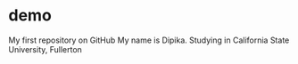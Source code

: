 # demo
My first repository on GitHub
My name is Dipika. Studying in California State University, Fullerton
